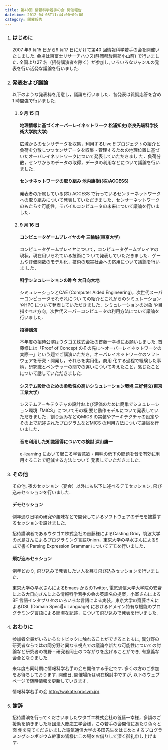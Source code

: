 ```yaml
---
title: 第40回 情報科学若手の会 開催報告
datetime: 2012-04-08T11:44:00+09:00
category: 開催報告
---
```


<div class="entry_body">

1.  ### はじめに

    2007 年9 月15 日から9 月17 日にかけて第40 回情報科学若手の会を開催いたしました. 会場は東富士リサーチハウス(静岡県駿東郡小山町) で行いました. 全国より27 名（招待講演者を除く）が参加し, いろいろなジャンルの発表を行い活発な議論を行いました.

2.  ### 発表および議論

    以下のような発表枠を用意し，議論を行いました．各発表は質疑応答を含め1 時間強で行いました．

    1.  #### 9 月 15 日

        #### 地理情報に基づくオーバーレイネットワーク 松浦知史(奈良先端科学技術大学院大学)

        広域からのセンサデータを収集，利用するLive E!プロジェクトの紹介と負荷を分散しつつセンサデータを収集・管理するための地理位置に基づいたオーバレイネットワークについて発表していただきまし た．負荷分散，センサからのデータの取得，データの利用などについて議論を行いました．

        #### センサネットワークの取り組み 池内康樹((株)ACCESS)

        発表者の所属している(株) ACCESS で行っているセンサーネットワークへの取り組みについて発表していただきました．センサーネットワークのもたらす可能性，モバイルコンピュータの未来について議論を行いました．

    2.  #### 9 月 16 日

        #### コンピュータゲームプレイヤの今 三輪誠(東京大学)

        コンピュータゲームプレイヤについて，コンピュータゲームプレイヤの現状，現在用いられている技術につ いて発表していただきました．ゲームや評価関数のモデル化，技術の現実社会への応用について議論を行いま した．

        #### 科学シミュレーションの昨今 大日向大地

        シミュレーションとCAE (Computer Aided Engineering)，次世代スーパーコンピュータそれぞれについ ての紹介とこれからのシミュレーションやHPC について発表していただきました．シミュレーションの対象 や目指すべき方向，次世代スーパーコンピュータの利用方法について議論を行いました．

        #### 招待講演

        本年度の招待公演はウタゴエ株式会社の首藤一幸様にお願いしました. 首藤様には「Proof of Concept のその先に～オーバーレイネットワークの実際～」という題でご講演いただき，オーバレイネットワークのソフトウェアを研究・開発し，それらを実用化，商用 化する過程で経験した事柄，研究職とベンチャーの間での違いについて考えたこと，感じたことについて話していただきました．

        #### システム設計のための柔軟性の高いシミュレーション環境 三好健文(東京工業大学)

        システムアーキテクチャの設計および評価のために簡単でシミュレーション環境「MICS」についてその概 要と動作モデルについて発表していただきました．割り込みなどのMICS の実装やアーキテクチャの設定や その上で記述されたプログラムなどMICS の利用方法について議論を行いました．

        #### 音を利用した知識獲得についての検討 深山鷹一

        e-learning において起こる学習意欲・興味の低下の問題を音を有効に利用することで軽減する方法について 発表していただきました．

3.  ### その他

    その他, 夜のセッション（宴会）以外にも以下に述べるデモセッション, 飛び込みセッションを行いました.

    #### デモセッション

    例年通り日頃の研究や趣味などで開発しているソフトウェアのデモを披露するセッションを設けました.

    招待講演者であるウタゴエ株式会社の首藤様によるCasting Grid，筑波大学の水島さんによるプログラミング言語Onion，東京大学の早水さんによるS 式で書くParsing Expression Grammar についてデモを行いました．

    #### 飛び込みセッション

    例年どおり, 飛び込みで発表したい人を募り飛び込みセッションを行いました.

    東京大学の早水さんによるEmacs からのTwitter, 電気通信大学大学院の安齋による大日向さんによる情報科学若手の会の英語名の提案，小室さんによるBF 言語インタプリタのいろいろな言語による実装，東京大学の齋藤さんによるDSL (Domain Specic Language) におけるドメイン特有な機能のプログラミング言語による簡潔な記述，について飛び込みで発表を行いました.

4.  ### おわりに

    参加者全員がいろいろなトピックに触れることができるとともに, 異分野の研究者ならではの同分野と異なる視点での議論や新たな可能性についての討論など研究者の視野・研究者同士のつながりを広げることができ, 有意義な会合となりました.

    来年度も同時期に情報科学若手の会を開催する予定です. 多くの方のご参加をお待ちしております. 開催日, 開催場所は現在検討中ですが, 以下のウェブページで随時情報を更新していきます.

    情報科学若手の会 http://wakate.prosym.jp/

5.  ### 謝辞

    招待講演を行ってくださいましたウタゴエ株式会社の首藤一幸様，多額のご援助を頂きました財団法人慶応工学会様，この若手の会開催にあたり色々と面 倒を見てくださいました電気通信大学の多田先生をはじめとするプログラミングシンポジウム幹事の皆様にこの場をお借りして深く御礼申し上げます．

</div>